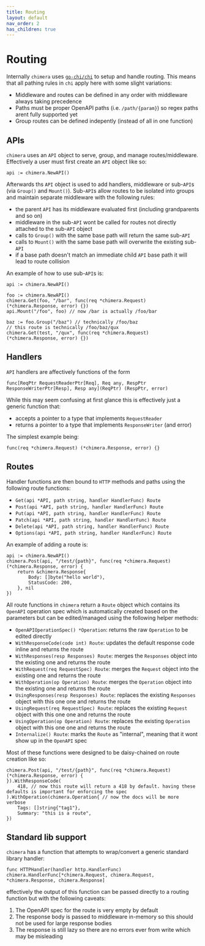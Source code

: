 ```yaml
---
title: Routing
layout: default
nav_order: 2
has_children: true
---
```


# Routing
Internally `chimera` uses [`go-chi/chi`](https://github.com/go-chi/chi) to setup and handle routing. This means that all pathing rules in `chi` apply here with some slight variations:
- Middleware and routes can be defined in any order with middleware always taking precedence
- Paths must be proper OpenAPI paths (i.e. `/path/{param}`) so regex paths arent fully supported yet
- Group routes can be defined indepently (instead of all in one function)

## APIs
`chimera` uses an `API` object to serve, group, and manage routes/middleware. Effectively a user must first create an `API` object like so:
```golang
api := chimera.NewAPI()
```
Afterwards ths `API` object is used to add handlers, middleware or sub-`API`s (via `Group()` and `Mount()`). 
Sub-`API`s allow routes to be isolated into groups and maintain separate middleware with the following rules:
- the parent `API` has its middleware evaluated first (including grandparents and so on)
- middleware in the sub-`API` wont be called for routes not directly attached to the sub-`API` object
- calls to `Group()` with the same base path will return the same sub-`API`
- calls to `Mount()` with the same base path will overwrite the existing sub-`API`
- if a base path doesn't match an immediate child `API` base path it will lead to route collision

An example of how to use sub-`API`s is:
```golang
api := chimera.NewAPI()

foo := chimera.NewAPI()
chimera.Get(foo, "/bar", func(req *chimera.Request) (*chimera.Response, error) {})
api.Mount("/foo", foo) // now /bar is actually /foo/bar

baz := foo.Group("/baz") // technically /foo/baz
// this route is technically /foo/baz/qux
chimera.Get(test, "/qux", func(req *chimera.Request) (*chimera.Response, error) {})
```

## Handlers
`API` handlers are affectively functions of the form 
```golang
func[ReqPtr RequestReaderPtr[Req], Req any, RespPtr ResponseWriterPtr[Resp], Resp any](ReqPtr) (RespPtr, error)
```
While this may seem confusing at first glance this is effectively just a generic function that:
- accepts a pointer to a type that implements `RequestReader`
- returns a pointer to a type that implements `ResponseWriter` (and error)

The simplest example being:
```golang
func(req *chimera.Request) (*chimera.Response, error) {}
```

## Routes
Handler functions are then bound to `HTTP` methods and paths using the following route functions:
- `Get(api *API, path string, handler HandlerFunc) Route`
- `Post(api *API, path string, handler HandlerFunc) Route`
- `Put(api *API, path string, handler HandlerFunc) Route`
- `Patch(api *API, path string, handler HandlerFunc) Route`
- `Delete(api *API, path string, handler HandlerFunc) Route`
- `Options(api *API, path string, handler HandlerFunc) Route`

An example of adding a route is:
```golang
api := chimera.NewAPI()
chimera.Post(api, "/test/{path}", func(req *chimera.Request) (*chimera.Response, error) {
    return &chimera.Response{
        Body: []byte("hello world"),
        StatusCode: 200,
    }, nil
})
```


All route functions in `chimera` return a `Route` object which contains its `OpenAPI` operation spec which is automatically created based on the parameters but can be edited/managed using the following helper methods:
- `OpenAPIOperationSpec() *Operation`: returns the raw `Operation` to be edited directly
- `WithResponseCode(code int) Route`: updates the default response code inline and returns the route
- `WithResponses(resp Responses) Route`: merges the `Responses` object into the existing one and returns the route
- `WithRequest(req RequestSpec) Route`: merges the `Request` object into the existing one and returns the route
- `WithOperation(op Operation) Route`: merges the `Operation` object into the existing one and returns the route
- `UsingResponses(resp Responses) Route`: replaces the existing `Responses` object with this one one and returns the route
- `UsingRequest(req RequestSpec) Route`: replaces the existing `Request` object with this one one and returns the route
- `UsingOperation(op Operation) Route`: replaces the existing `Operation`  object with this one one and returns the route
- `Internalize() Route`: marks the `Route` as "internal", meaning that it wont show up in the `OpenAPI` spec

Most of these functions were designed to be daisy-chained on route creation like so:
```golang
chimera.Post(api, "/test/{path}", func(req *chimera.Request) (*chimera.Response, error) {
}).WithResponseCode(
    418, // now this route will return a 418 by default. having these defaults is important for enforcing the spec
).WithOperation(chimera.Operation{ // now the docs will be more verbose
    Tags: []string{"tag1"},
    Summary: "this is a route",
})
```

## Standard lib support
`chimera` has a function that attempts to wrap/convert a generic standard library handler:
```golang
func HTTPHandler(handler http.HandlerFunc) chimera.HandlerFunc[*chimera.Request, chimera.Request, *chimera.Response, chimera.Response]
```
effectively the output of this function can be passed directly to a routing function but with the following caveats:
1. The OpenAPI spec for the route is very empty by default
2. The response body is passed to middleware in-memory so this should not be used for large response bodies
3. The response is still lazy so there are no errors ever from write which may be misleading